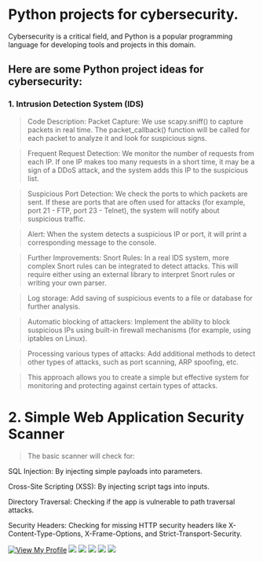 # Python projects for cybersecurity.

Cybersecurity is a critical field, and Python is a popular programming language for developing tools and projects in this domain.

## Here are some Python project ideas for cybersecurity:

###  1. Intrusion Detection System (IDS)

>Code Description:
Packet Capture:
We use scapy.sniff() to capture packets in real time. The packet_callback() function will be called for each packet to analyze it and look for suspicious signs.

>Frequent Request Detection:
We monitor the number of requests from each IP. If one IP makes too many requests in a short time, it may be a sign of a DDoS attack, and the system adds this IP to the suspicious list.

>Suspicious Port Detection:
We check the ports to which packets are sent. If these are ports that are often used for attacks (for example, port 21 - FTP, port 23 - Telnet), the system will notify about suspicious traffic.

>Alert:
When the system detects a suspicious IP or port, it will print a corresponding message to the console.

>Further Improvements:
Snort Rules:
In a real IDS system, more complex Snort rules can be integrated to detect attacks. This will require either using an external library to interpret Snort rules or writing your own parser.

>Log storage:
Add saving of suspicious events to a file or database for further analysis.

>Automatic blocking of attackers:
Implement the ability to block suspicious IPs using built-in firewall mechanisms (for example, using iptables on Linux).

>Processing various types of attacks:
Add additional methods to detect other types of attacks, such as port scanning, ARP spoofing, etc.

>This approach allows you to create a simple but effective system for monitoring and protecting against certain types of attacks.

# 2. Simple Web Application Security Scanner
 

>The basic scanner will check for:

SQL Injection: By injecting simple payloads into parameters.

Cross-Site Scripting (XSS): By injecting script tags into inputs.

Directory Traversal: Checking if the app is vulnerable to path traversal attacks.

Security Headers: Checking for missing HTTP security headers like X-Content-Type-Options, X-Frame-Options, and Strict-Transport-Security.
 

<a href="https://github.com/mscbuild"><img src="https://camo.githubusercontent.com/e9f3798d5901d27fe2097e37c8e91edb808b38b236dbebd836638c12b836ed7b/68747470733a2f2f696d672e736869656c64732e696f2f62616467652f566965772d4d795f50726f66696c652d677265656e3f6c6f676f3d476974487562" alt="View My Profile" data-canonical-src="https://img.shields.io/badge/View-My_Profile-green?logo=GitHub" style="max-width: 100%;"></a>
 ![](https://komarev.com/ghpvc/?username=mscbuild) 
 ![](https://img.shields.io/github/license/mscbuild/cybersecurity_python) 
 ![](https://img.shields.io/github/repo-size/mscbuild/cybersecurity_python)
![](https://img.shields.io/badge/PRs-Welcome-green)
![](https://img.shields.io/badge/code%20style-python-green)
 
